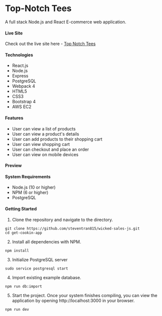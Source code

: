 # Top-Notch Tees
A full stack Node.js and React E-commerce web application.

#### Live Site
Check out the live site here - [Top Notch Tees](https://top-notch.steventrancodes.com)

#### Technologies
* React.js
* Node.js
* Express
* PostgreSQL
* Webpack 4
* HTML5
* CSS3
* Bootstrap 4
* AWS EC2

#### Features
* User can view a list of products
* User can view a product's details
* User can add products to their shopping cart
* User can view shopping cart
* User can checkout and place an order
* User can view on mobile devices

#### Preview


#### System Requirements
* Node.js (10 or higher)
* NPM (6 or higher)
* PostgreSQL

#### Getting Started
1. Clone the repository and navigate to the directory.
```shell
git clone https://github.com/steventran815/wicked-sales-js.git
cd get-cookin-app
```
2. Install all dependencies with NPM.
```shell
npm install
```
3. Initialize PostgreSQL server
```shell
sudo service postgresql start
```
4. Import existing example database.
```shell
npm run db:import
```
5. Start the project. Once your system finishes compiling, you can view the application by opening http://localhost:3000 in your browser.
```shell
npm run dev
```
